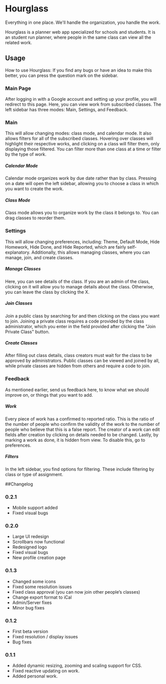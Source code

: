 # Hourglass
Everything in one place. We'll handle the organization, you handle the work.

Hourglass is a planner web app specialized for schools and students. It is an student run planner,
where people in the same class can view all the related work.
## Usage
How to use Hourglass: 
If you find any bugs or have an idea to make this better, you can press the question mark on the sidebar.
### Main Page
After logging in with a Google account and setting up your profile, you will redirect to this page. Here, you can view work from subscribed classes. The left sidebar has three modes: Main, Settings, and Feedback.
### Main
This will allow changing modes: class mode, and calendar mode. It also allows filters for all of the subscribed classes. Hovering over classes will highlight their respective works, and clicking on a class will filter them, only displaying those filtered. You can filter more than one class at a time or filter by the type of work.
##### Calendar Mode
Calendar mode organizes work by due date rather than by class. Pressing on a date will open the left sidebar, allowing you to choose a class in which you want to create the work.
##### Class Mode
Class mode allows you to organize work by the class it belongs to. You can drag classes to reorder them.
### Settings
This will allow changing preferences, including: Theme, Default Mode, Hide Homework, Hide Done, and Hide Reported, which are fairly self-explanatory. Additionally, this allows managing classes, where you can manage, join, and create classes.
##### Manage Classes
Here, you can see details of the class. If you are an admin of the class, clicking on it will allow you to manage details about the class. Otherwise, you can leave the class by clicking the X.
##### Join Classes
Join a public class by searching for and then clicking on the class you want to join. Joining a private class requires a code provided by the class administrator, which you enter in the field provided after clicking the "Join Private Class" button.
##### Create Classes
After filling out class details, class creators must wait for the class to be approved by administrators. Public classes can be viewed and joined by all, while private classes are hidden from others and require a code to join.
### Feedback
As mentioned earlier, send us feedback here, to know what we should improve on, or things that you want to add.
##### Work
Every piece of work has a confirmed to reported ratio. This is the ratio of the number of people who confirm the validity of the work to the number of people who believe that this is a false report. The creator of a work can edit fields after creation by clicking on details needed to be changed. Lastly, by marking a work as done, it is hidden from view. To disable this, go to preferences.
##### Filters
In the left sidebar, you find options for filtering. These include filtering by class or type of assignment.

##Changelog
### 0.2.1
- Mobile support added
- Fixed visual bugs

### 0.2.0
- Large UI redesign
- Scrollbars now functional
- Redesigned logo
- Fixed visual bugs
- New profile creation page

### 0.1.3
- Changed some icons
- Fixed some resolution issues
- Fixed class approval (you can now join other people’s classes)
- Change export format to iCal
- Admin/Server fixes
- Minor bug fixes

### 0.1.2
 - First beta version
 - Fixed resolution / display issues
 - Bug fixes
  
### 0.1.1
 - Added dynamic resizing, zooming and scaling support for CSS.
 - Fixed reactive updating on work.
 - Added personal work.
